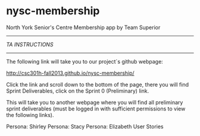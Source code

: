nysc-membership
===============

North York Senior's Centre Membership app by Team Superior

*****************
*TA INSTRUCTIONS*
*****************

The following link will take you to our project`s github webpage:

http://csc301h-fall2013.github.io/nysc-membership/

Click the link and scroll down to the bottom of the page, there you will find Sprint Deliverables, click on the
Sprint 0 (Preliminary) link.

This will take you to another webpage where you will find all preliminary sprint deliverables (must be logged in 
with sufficient permissions to view the following links).

Persona: Shirley
Persona: Stacy
Persona: Elizabeth
User Stories


  
